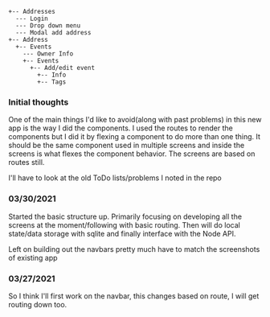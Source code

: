 ```
+-- Addresses
  --- Login
  --- Drop down menu
  --- Modal add address
+-- Address
  +-- Events
    --- Owner Info
    +-- Events
      +-- Add/edit event
        +-- Info
        +-- Tags
```

### Initial thoughts
One of the main things I'd like to avoid(along with past problems) in this new app is the way I did the components. I used the routes to render the components but I did it by flexing a component to do more than one thing. It should be the same component used in multiple screens and inside the screens is what flexes the component behavior. The screens are based on routes still.

I'll have to look at the old ToDo lists/problems I noted in the repo

### 03/30/2021
Started the basic structure up. Primarily focusing on developing all the screens at the moment/following with basic routing. Then will do local state/data storage with sqlite and finally interface with the Node API.

Left on building out the navbars pretty much have to match the screenshots of existing app

### 03/27/2021

So I think I'll first work on the navbar, this changes based on route, I will get routing down too.
